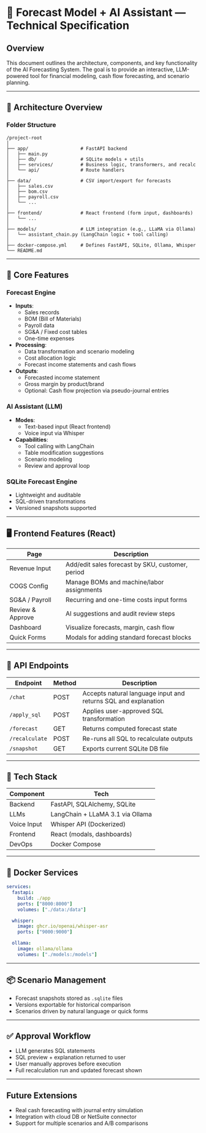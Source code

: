 # 🧠 Forecast Model + AI Assistant — Technical Specification

## Overview
This document outlines the architecture, components, and key functionality of the AI Forecasting System. The goal is to provide an interactive, LLM-powered tool for financial modeling, cash flow forecasting, and scenario planning.

---

## 🧱 Architecture Overview

### Folder Structure
```
/project-root
│
├── app/                   # FastAPI backend
│   ├── main.py
│   ├── db/                # SQLite models + utils
│   ├── services/          # Business logic, transformers, and recalc
│   └── api/               # Route handlers
│
├── data/                  # CSV import/export for forecasts
│   ├── sales.csv
│   ├── bom.csv
│   ├── payroll.csv
│   └── ...
│
├── frontend/              # React frontend (form input, dashboards)
│   └── ...
│
├── models/                # LLM integration (e.g., LLaMA via Ollama)
│   └── assistant_chain.py (LangChain logic + tool calling)
│
├── docker-compose.yml     # Defines FastAPI, SQLite, Ollama, Whisper
└── README.md
```

---

## 🔑 Core Features

### Forecast Engine
- **Inputs**:
  - Sales records
  - BOM (Bill of Materials)
  - Payroll data
  - SG&A / Fixed cost tables
  - One-time expenses
- **Processing**:
  - Data transformation and scenario modeling
  - Cost allocation logic
  - Forecast income statements and cash flows
- **Outputs**:
  - Forecasted income statement
  - Gross margin by product/brand
  - Optional: Cash flow projection via pseudo-journal entries

### AI Assistant (LLM)
- **Modes**:
  - Text-based input (React frontend)
  - Voice input via Whisper
- **Capabilities**:
  - Tool calling with LangChain
  - Table modification suggestions
  - Scenario modeling
  - Review and approval loop

### SQLite Forecast Engine
- Lightweight and auditable
- SQL-driven transformations
- Versioned snapshots supported

---

## 🖥️ Frontend Features (React)

| Page | Description |
|------|-------------|
| Revenue Input | Add/edit sales forecast by SKU, customer, period |
| COGS Config | Manage BOMs and machine/labor assignments |
| SG&A / Payroll | Recurring and one-time costs input forms |
| Review & Approve | AI suggestions and audit review steps |
| Dashboard | Visualize forecasts, margin, cash flow |
| Quick Forms | Modals for adding standard forecast blocks |

---

## 🔁 API Endpoints

| Endpoint | Method | Description |
|----------|--------|-------------|
| `/chat` | POST | Accepts natural language input and returns SQL and explanation |
| `/apply_sql` | POST | Applies user-approved SQL transformation |
| `/forecast` | GET | Returns computed forecast state |
| `/recalculate` | POST | Re-runs all SQL to recalculate outputs |
| `/snapshot` | GET | Exports current SQLite DB file |

---

## 🔩 Tech Stack

| Component | Tech |
|----------|------|
| Backend | FastAPI, SQLAlchemy, SQLite |
| LLMs | LangChain + LLaMA 3.1 via Ollama |
| Voice Input | Whisper API (Dockerized) |
| Frontend | React (modals, dashboards) |
| DevOps | Docker Compose |

---

## 🐳 Docker Services

```yaml
services:
  fastapi:
    build: ./app
    ports: ["8000:8000"]
    volumes: ["./data:/data"]

  whisper:
    image: ghcr.io/openai/whisper-asr
    ports: ["9000:9000"]

  ollama:
    image: ollama/ollama
    volumes: ["./models:/models"]
```

---

## 📦 Scenario Management

- Forecast snapshots stored as `.sqlite` files
- Versions exportable for historical comparison
- Scenarios driven by natural language or quick forms

---

## ✅ Approval Workflow
- LLM generates SQL statements
- SQL preview + explanation returned to user
- User manually approves before execution
- Full recalculation run and updated forecast shown

---

## Future Extensions
- Real cash forecasting with journal entry simulation
- Integration with cloud DB or NetSuite connector
- Support for multiple scenarios and A/B comparisons
